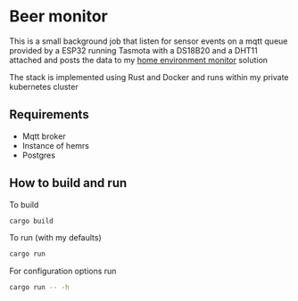 # Beer monitor

This is a small background job that listen for sensor events on a mqtt queue provided by a ESP32 running Tasmota with a DS18B20 and a DHT11 attached and posts the data to my [home environment monitor](https://github.com/Frixxie/hemrs) solution

The stack is implemented using Rust and Docker and runs within my private kubernetes cluster

## Requirements

* Mqtt broker
* Instance of hemrs
* Postgres

## How to build and run 

To build
```sh
cargo build
```

To run (with my defaults)
```sh
cargo run
```

For configuration options run
```sh
cargo run -- -h
```
